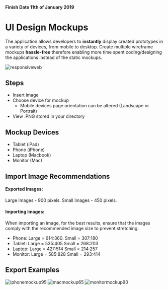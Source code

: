 #### Finish Date 11th of January 2019

# UI Design Mockups
The application allows developers to **instantly** display created prototypes in a variety of devices, from mobile to desktop. Create multiple wireframe mockups **hassle-free** therefore enabling more time spent coding/designing the applications instead of the static mockups.

![responsiveweb](https://user-images.githubusercontent.com/38426388/50747032-b7e97400-1229-11e9-8122-8fe2833d1f1e.png)

## Steps
- Insert image
- Choose device for mockup
  - Mobile devices page orientation can be altered 
      (Landscape or Portrait)
- View .PNG stored in your directory

## Mockup Devices
- Tablet (iPad) 
- Phone (iPhone)
- Laptop (Macbook)
- Monitor (Mac)

## Import Image Recommendations

#### Exported Images:
Large Images - 900 pixels. Small Images - 450 pixels.

#### Importing Images:
When importing an image, for the best results, ensure that the images comply with the recommended image size to prevent stretching.

- Phone: Large = 614:360.	Small = 307:180
- Tablet: Large = 	535:405	Small = 268:203
- Laptop: Large = 427:514	Small = 214:257
- Monitor: Large = 585:828	Small = 293:414


## Export Examples 
![iphonemockup95](https://user-images.githubusercontent.com/38426388/50903689-5d613b00-1416-11e9-9116-69a5138fd744.png)
![macmockup65](https://user-images.githubusercontent.com/38426388/50903690-5df9d180-1416-11e9-9b2c-1bacff9f9f32.png)
![monitormockup90](https://user-images.githubusercontent.com/38426388/50903691-5df9d180-1416-11e9-84f6-7256103b9bfa.png)

